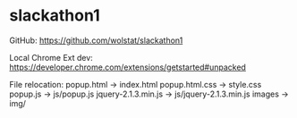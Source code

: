 # slackathon1

GitHub:
https://github.com/wolstat/slackathon1

Local Chrome Ext dev:
https://developer.chrome.com/extensions/getstarted#unpacked

File relocation:
popup.html -> index.html
popup.html.css -> style.css
popup.js -> js/popup.js
jquery-2.1.3.min.js -> js/jquery-2.1.3.min.js
images -> img/
